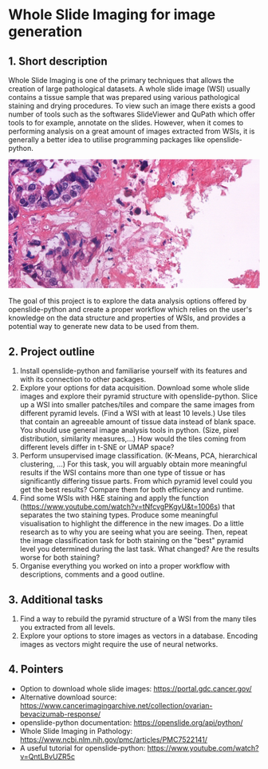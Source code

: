 # Whole Slide Imaging for image generation

## 1. Short description

Whole Slide Imaging is one of the primary techniques that allows the creation of large pathological datasets. A whole slide image (WSI) usually contains a tissue sample that was prepared using various pathological staining and drying procedures. 
To view such an image there exists a good number of tools such as the softwares SlideViewer and QuPath which offer tools to for example, annotate on the slides. 
However, when it comes to performing analysis on a great amount of images extracted from WSIs, it is generally a better idea to utilise programming packages like openslide-python.

<picture>
<img src="https://github.com/borbende/Scientific-Modelling-Computer-lab/blob/main/wsi_p.png">
</picture>

The goal of this project is to explore the data analysis options offered by openslide-python and create a proper workflow which relies on the user's knowledge on the data structure and properties of WSIs, and provides a potential way to generate new data to be used from them.

## 2. Project outline


1. Install openslide-python and familiarise yourself with its features and with its connection to other packages.
2. Explore your options for data acquisition. Download some whole slide images and explore their pyramid structure with openslide-python. Slice up a WSI into smaller patches/tiles and compare the same images from different pyramid levels. (Find a WSI with at least 10 levels.) Use tiles that contain an agreeable amount of tissue data instead of blank space. You should use general image analysis tools in python. (Size, pixel distribution, similarity measures,...) How would the tiles coming from different levels differ in t-SNE or UMAP space?
3. Perform unsupervised image classification. (K-Means, PCA, hierarchical clustering, ...) For this task, you will arguably obtain more meaningful results if the WSI contains more than one type of tissue or has significantly differing tissue parts. From which pyramid level could you get the best results? Compare them for both efficiency and runtime.
4. Find some WSIs with H\&E staining and apply the function (https://www.youtube.com/watch?v=tNfcvgPKgyU&t=1006s) that separates the two staining types. Produce some meaningful visualisation to highlight the difference in the new images. Do a little research as to why you are seeing what you are seeing. Then, repeat the image classification task for both staining on the "best" pyramid level you determined during the last task. What changed? Are the results worse for both staining?
5. Organise everything you worked on into a proper workflow with descriptions, comments and a good outline.

## 3. Additional tasks

1. Find a way to rebuild the pyramid structure of a WSI from the many tiles you extracted from all levels.
2. Explore your options to store images as vectors in a database. Encoding images as vectors might require the use of neural networks.

## 4. Pointers

- Option to download whole slide images: https://portal.gdc.cancer.gov/
- Alternative download source: https://www.cancerimagingarchive.net/collection/ovarian-bevacizumab-response/
- openslide-python documentation: https://openslide.org/api/python/
- Whole Slide Imaging in Pathology: https://www.ncbi.nlm.nih.gov/pmc/articles/PMC7522141/
- A useful tutorial for openslide-python: https://www.youtube.com/watch?v=QntLBvUZR5c
